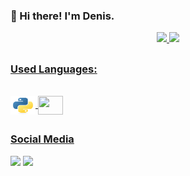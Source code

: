### 👋 Hi there! I'm Denis.

<!--
**DBernardes/DBernardes** is a ✨ _special_ ✨ repository because its `README.md` (this file) appears on your GitHub profile.

Here are some ideas to get you started:

- 🔭 I’m currently working on the project of the astronomical instrument Simultaneous Polarimeter and Rapid Camera in Four Bands (SPARC4).
- 📫 How to reach me: denis.bernardes099@gmail.com
-->

<div align="center">
  <a href="https://github.com/dbernardes">
  <img width="350em" src="https://github-readme-stats.vercel.app/api?username=dbernardes&show_icons=true&theme=dracula&include_all_commits=true&count_private=true"/>
  <img width="425em" src="https://github-readme-stats.vercel.app/api/top-langs/?username=dbernardes&layout=compact&langs_count=7&theme=dracula"/>
</div>
  
  ##
  ### Used Languages:
  <div style="display: inline_block"><br> 
  <img align="center" height="30" width="40" src="https://raw.githubusercontent.com/devicons/devicon/master/icons/python/python-original.svg">
  <img align="center" height="30" width="40" src="https://cdn.jsdelivr.net/gh/devicons/devicon/icons/labview/labview-original-wordmark.svg" />  
</div>
    
  ##
 ### Social Media
<div>      	 
  <a href = "mailto:denis.bernardes099@gmail.com"><img src="https://img.shields.io/badge/Gmail-D14836?style=for-the-badge&logo=gmail&logoColor=white" target="_blank"></a>
  <a href="https://www.linkedin.com/in/denis-bernardes-9b0608152/" target="_blank"><img src="https://img.shields.io/badge/-LinkedIn-%230077B5?style=for-the-badge&logo=linkedin&logoColor=white" target="_blank"></a> 

